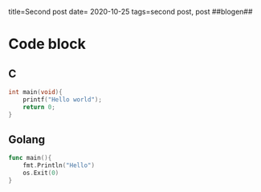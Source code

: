 title=Second post
date= 2020-10-25
tags=second post, post
##blogen##

# Code block
## C
```c
int main(void){
    printf("Hello world");
    return 0;
}
```

## Golang
```go
func main(){
    fmt.Println("Hello")
    os.Exit(0)
}
```